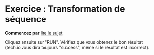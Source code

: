 # Exercice : Transformation de séquence

**Commencez par** [lire le sujet](http://wwwperso.insa-toulouse.fr/~lebotlan/Y/Ada-S2/exo-mouv.html)

Cliquez ensuite sur "RUN".
Vérifiez que vous obtenez le bon résultat (tech.io vous dira toujours "success", même si le résultat est incorrect).
